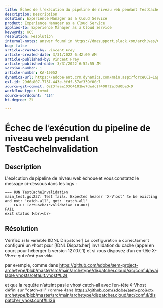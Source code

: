 ```yaml
---
title: Échec de l’exécution du pipeline de niveau web pendant TestCacheInvalidation
description: Description
solution: Experience Manager as a Cloud Service
product: Experience Manager as a Cloud Service
applies-to: Experience Manager as a Cloud Service
keywords: KCS
resolution: Resolution
internal-notes: answer found in https://dmasupport.slack.com/archives/C013SBSHPKK/p1645102872540889?thread_ts=1645102277.855389&cid=C013SBSHPKK
bug: false
article-created-by: Vincent Frey
article-created-date: 3/31/2022 6:42:09 AM
article-published-by: Vincent Frey
article-published-date: 3/31/2022 6:52:55 AM
version-number: 1
article-number: KA-19052
dynamics-url: https://adobe-ent.crm.dynamics.com/main.aspx?forceUCI=1&pagetype=entityrecord&etn=knowledgearticle&id=4a8a30af-bdb0-ec11-9840-0022480bde18
exl-id: 29d6e807-7757-443e-9fdf-57af339f00d7
source-git-commit: 6a23faae10364181be7dedc2f408f2ad8d8be3c9
workflow-type: tm+mt
source-wordcount: '114'
ht-degree: 2%

---
```


# Échec de l’exécution du pipeline de niveau web pendant TestCacheInvalidation

## Description


L&#39;exécution du pipeline de niveau web échoue et vous constatez le message ci-dessous dans les logs :

```
=== RUN TestCacheInvalidation
main_test.go:237: Test fails. Expected header 'X-Vhost' to be existing and not: 'catch-all', got: 'catch-all'
--- FAIL: TestCacheInvalidation (0.00s)
FAIL
exit status 1<br><br>
```


## Résolution


Vérifiez si la variable [!DNL Dispatcher] La configuration a correctement configuré un vhost pour [!DNL Dispatcher] invalidation du cache (appel en cours pour héberger la version 127.0.0.1) et si vous disposez d’un en-tête X-Vhost qui n’est pas vide

par exemple, comme dans https://github.com/adobe/aem-project-archetype/blob/master/src/main/archetype/dispatcher.cloud/src/conf.d/available_vhosts/default.vhost#L24

et que la requête n’atteint pas le vhost catch-all avec l’en-tête X-Vhost défini sur &quot;catch-all&quot; comme dans https://github.com/adobe/aem-project-archetype/blob/master/src/main/archetype/dispatcher.cloud/src/conf.d/dispatcher_vhost.conf#L136
